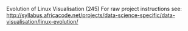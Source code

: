 Evolution of Linux Visualisation (245)
For raw project instructions see: http://syllabus.africacode.net/projects/data-science-specific/data-visualisation/linux-evolution/